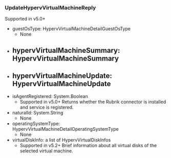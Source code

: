 ### UpdateHypervVirtualMachineReply
Supported in v5.0+

- guestOsType: HypervVirtualMachineDetailGuestOsType
  - None
- hypervVirtualMachineSummary: HypervVirtualMachineSummary
  - 
- hypervVirtualMachineUpdate: HypervVirtualMachineUpdate
  - 
- isAgentRegistered: System.Boolean
  - Supported in v5.0+
  Returns whether the Rubrik connector is installed and service is registered.
- naturalId: System.String
  - None
- operatingSystemType: HypervVirtualMachineDetailOperatingSystemType
  - None
- virtualDiskInfo: a list of HypervVirtualDiskInfos
  - Supported in v5.2+
  Brief information about all virtual disks of the selected virtual machine.

